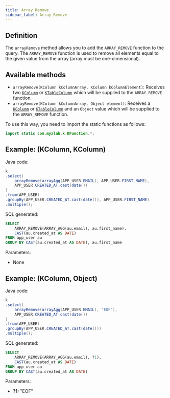 ```yaml
---
title: Array Remove
sidebar_label: Array Remove
---
```


## Definition

The `arrayRemove` method allows you to add the `ARRAY_REMOVE` function to the query. The `ARRAY_REMOVE` function is used to remove all elements equal to the given value from the array (array must be one-dimensional).

## Available methods

- `arrayRemove(KColumn kColumnArray, KColumn kColumnElement)`: Receives two [`KColumn`](/docs/misc/select-list-values#2-kcolumn) or [`KTableColumn`](/docs/misc/select-list-values#1-ktablecolumn) which will be supplied to the `ARRAY_REMOVE` function.
- `arrayRemove(KColumn kColumnArray, Object element)`: Receives a [`KColumn`](/docs/misc/select-list-values#2-kcolumn) or [`KTableColumn`](/docs/misc/select-list-values#1-ktablecolumn) and an `Object` value which will be supplied to the `ARRAY_REMOVE` function.

To use this way, you need to import the static functions as follows:

```java
import static com.myzlab.k.KFunction.*;
```

## Example: (KColumn, KColumn)

Java code:

```java
k
.select(
    arrayRemove(arrayAgg(APP_USER.EMAIL), APP_USER.FIRST_NAME),
    APP_USER.CREATED_AT.cast(date())
)
.from(APP_USER)
.groupBy(APP_USER.CREATED_AT.cast(date()), APP_USER.FIRST_NAME)
.multiple();
```

SQL generated:

```sql
SELECT
    ARRAY_REMOVE(ARRAY_AGG(au.email), au.first_name),
    CAST(au.created_at AS DATE)
FROM app_user au
GROUP BY CAST(au.created_at AS DATE), au.first_name
```

Parameters:

- None

## Example: (KColumn, Object)

Java code:

```java
k
.select(
    arrayRemove(arrayAgg(APP_USER.EMAIL), "EOF"),
    APP_USER.CREATED_AT.cast(date())
)
.from(APP_USER)
.groupBy(APP_USER.CREATED_AT.cast(date()))
.multiple();
```

SQL generated:

```sql
SELECT
    ARRAY_REMOVE(ARRAY_AGG(au.email), ?1),
    CAST(au.created_at AS DATE)
FROM app_user au
GROUP BY CAST(au.created_at AS DATE)
```

Parameters:

- **?1:** "EOF"